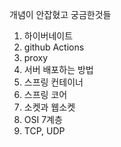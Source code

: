 개념이 안잡혔고 궁금한것들
1. 하이버네이트
2. github Actions
3. proxy
4. 서버 배포하는 방법
5. 스프링 컨테이너
6. 스프링 코어
7. 소켓과 웹소켓
8. OSI 7계층
9. TCP, UDP
